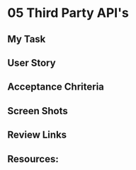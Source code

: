 # 05 Third Party API's

## My Task

## User Story

## Acceptance Chriteria

## Screen Shots

## Review Links

## Resources:
